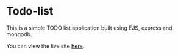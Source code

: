 # Todo-list
This is a simple TODO list application built using EJS, express and mongodb.

You can view the live site [here](https://pristine-biscayne-35926.herokuapp.com/).